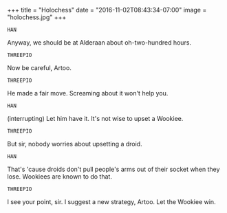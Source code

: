 +++
title = "Holochess"
date = "2016-11-02T08:43:34-07:00"
image = "holochess.jpg"
+++

`HAN`

Anyway, we should be at Alderaan about oh-two-hundred hours.

`THREEPIO`

 Now be careful, Artoo.

`THREEPIO`

 He made a fair move. Screaming about it won't help you.

`HAN`

 (interrupting) Let him have it. It's not wise to upset a Wookiee.

`THREEPIO`

 But sir, nobody worries about upsetting a droid.

`HAN`

 That's 'cause droids don't pull people's arms out of their socket when they lose. Wookiees are known to do that.

`THREEPIO`

 I see your point, sir. I suggest a new strategy, Artoo. Let the Wookiee win.
